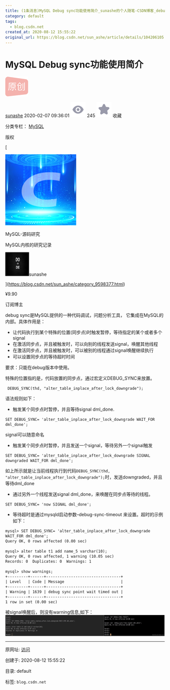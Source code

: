 ```yaml
---
title: (1条消息)MySQL Debug sync功能使用简介_sunashe的个人随笔-CSDN博客_debug sync mysql
category: default
tags: 
  - blog.csdn.net
created_at: 2020-08-12 15:55:22
original_url: https://blog.csdn.net/sun_ashe/article/details/104206105
---
```


# MySQL Debug sync功能使用简介

![](assets/1597218922-f79882c200644842455bdaffffa12b14.png)  

[sunashe](https://me.csdn.net/sun_ashe) 2020-02-07 09:36:01 ![](assets/1597218922-3b847b3bea7df04406a0fd583b7c166b.png) 245 ![](assets/1597218922-8e7109a5fff199d4087dec4eda2a510d.png) 收藏 

分类专栏： [MySQL](https://blog.csdn.net/sun_ashe/category_2917347.html)

版权

[

![](assets/1597218922-03cf4fecb1f15dd90b491c2337f267c9.png)

MySQL-源码研究

MySQL内核的研究记录

![](assets/1597218922-7f189b615262ec03753954172cca419e.jpg)sunashe



](https://blog.csdn.net/sun_ashe/category_9598377.html)

¥9.90

订阅博主

debug sync是MySQL提供的一种代码调试，问题分析工具， 它集成在MySQL的内部。具体作用是：

*   让代码执行到某个特殊的位置(同步点)时触发暂停，等待指定的某个或者多个signal
*   在激活同步点，并且被触发时，可以向别的线程发送signal，唤醒其他线程
*   在激活同步点，并且被触发时，可以被别的线程通过signal唤醒继续执行
*   可以设置同步点的等待超时时间

要求：只能在debug版本中使用。

特殊的位置指的是，代码放置的同步点，通过宏定义DEBUG\_SYNC来放置。

```
 DEBUG_SYNC(thd, "alter_table_inplace_after_lock_downgrade");
```

语法规则如下：

*   触发某个同步点时暂停，并且等待signal dml\_done.

```
SET DEBUG_SYNC= 'alter_table_inplace_after_lock_downgrade WAIT_FOR dml_done';
```

signal可以随意命名

*   触发某个同步点时暂停，并且发送一个signal，等待另外一个signal触发

```
SET DEBUG_SYNC= 'alter_table_inplace_after_lock_downgrade SIGNAL downgraded WAIT_FOR dml_done';
```

如上所示就是让当前线程执行到代码`DEBUG_SYNC(thd, "alter_table_inplace_after_lock_downgrade");`时，发送downgraded，并且等待dml\_done

*   通过另外一个线程发送signal dml\_done，来唤醒在同步点等待的线程。

```
SET DEBUG_SYNC= 'now SIGNAL dml_done';
```

*   等待超时是通过mysqld启动参数–debug-sync-timeout 来设置。超时的示例如下：

```
mysql> SET DEBUG_SYNC= 'alter_table_inplace_after_lock_downgrade WAIT_FOR dml_done';
Query OK, 0 rows affected (0.00 sec)

mysql> alter table t1 add name_5 varchar(10);
Query OK, 0 rows affected, 1 warning (10.05 sec)
Records: 0  Duplicates: 0  Warnings: 1

mysql> show warnings;
+---------+------+---------------------------------+
| Level   | Code | Message                         |
+---------+------+---------------------------------+
| Warning | 1639 | debug sync point wait timed out |
+---------+------+---------------------------------+
1 row in set (0.00 sec)
```

被signal唤醒后，则没有warning信息,如下：  
![在这里插入图片描述](assets/1597218922-e6de2f8a69fba5382cbf9cf21584a755.png)

---------------------------------------------------


原网址: [访问](https://blog.csdn.net/sun_ashe/article/details/104206105)

创建于: 2020-08-12 15:55:22

目录: default

标签: `blog.csdn.net`

